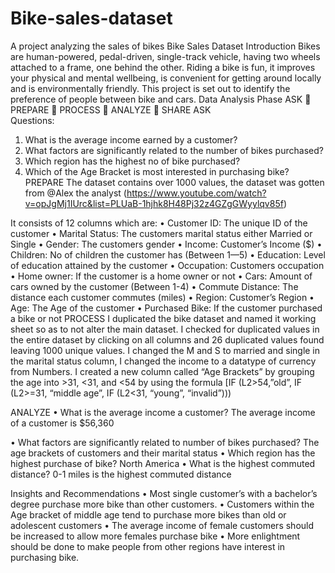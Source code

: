 # Bike-sales-dataset
 A project analyzing the sales of bikes
Bike Sales Dataset
Introduction
Bikes are human-powered, pedal-driven, single-track vehicle, having two wheels attached to a frame, one behind the other. Riding a bike is fun, it improves your physical and mental wellbeing, is convenient for getting around locally and is environmentally friendly. This project is set out to identify the preference of people between bike and cars.
Data Analysis Phase
ASK   PREPARE     PROCESS   ANALYZE   SHARE
ASK   
Questions:
1.	What is the average income earned by a customer?
2.	What factors are significantly related to the number of bikes purchased?
3.	Which region has the highest no of bike purchased?
4.	Which of the Age Bracket is most interested in purchasing bike?
PREPARE
The dataset contains over 1000 values, the dataset was gotten from @Alex the analyst (https://www.youtube.com/watch?v=opJgMj1IUrc&list=PLUaB-1hjhk8H48Pj32z4GZgGWyylqv85f)

It consists of 12 columns which are:
•	Customer ID: The unique ID of the customer
•	Marital Status: The customers marital status either Married or Single
•	Gender: The customers gender
•	Income: Customer’s Income ($)
•	Children: No of children the customer has (Between 1—5)
•	Education: Level of education attained by the customer
•	Occupation: Customers occupation
•	Home owner: If the customer is a home owner or not
•	Cars: Amount of cars owned by the customer (Between 1-4)
•	Commute Distance: The distance each customer commutes (miles)
•	Region: Customer’s Region
•	Age: The Age of the customer
•	Purchased Bike: If the customer purchased a bike or not
PROCESS
I duplicated the bike dataset and named it working sheet so as to not alter the main dataset. 
I checked for duplicated values in the entire dataset by clicking on all columns and 26 duplicated values found leaving 1000 unique values. I changed the M and S to married and single in the marital status column, I changed the income to a datatype of currency from Numbers. I created a new column called “Age Brackets” by grouping the age into >31, <31, and <54 by using the formula 
[IF (L2>54,”old”, IF (L2>=31, “middle age”, IF (L2<31, “young”, “invalid”)))

 ANALYZE
•	What is the average income a customer?
The average income of a customer is $56,360

•	What factors are significantly related to number of bikes purchased?
The age brackets of customers and their marital status
•	Which region has the highest purchase of bike?
North America
•	What is the highest commuted distance?
0-1 miles is the highest commuted distance



Insights and Recommendations
•	Most single customer’s with a bachelor’s degree purchase more bike than other customers. 
•	Customers within the Age bracket of middle age tend to purchase more bikes than old or adolescent customers
•	The average income of female customers should be increased to allow more females purchase bike
•	More enlightment should be done to make people from other regions have interest in purchasing bike.


